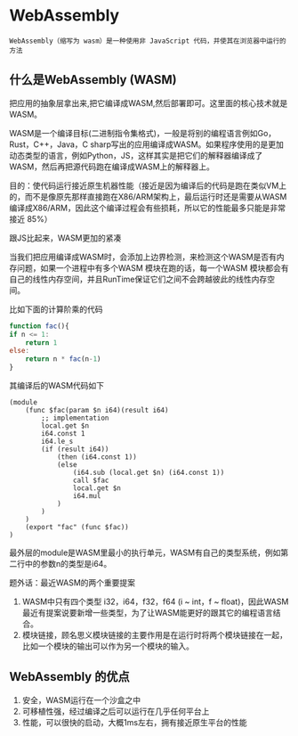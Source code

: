 # WebAssembly


`WebAssembly（缩写为 wasm）是一种使用非 JavaScript 代码，并使其在浏览器中运行的方法`


## 什么是WebAssembly (WASM)



把应用的抽象层拿出来,把它编译成WASM,然后部署即可。这里面的核心技术就是WASM。

WASM是一个编译目标(二进制指令集格式)，一般是将别的编程语言例如Go，Rust，C++，Java，C sharp写出的应用编译成WASM。如果程序使用的是更加动态类型的语言，例如Python，JS，这样其实是把它们的解释器编译成了WASM，然后再把源代码跑在编译成WASM上的解释器上。



目的：使代码运行接近原生机器性能（接近是因为编译后的代码是跑在类似VM上的，而不是像原先那样直接跑在X86/ARM架构上，最后运行时还是需要从WASM编译成X86/ARM，因此这个编译过程会有些损耗，所以它的性能最多只能是非常接近  85%）

跟JS比起来，WASM更加的紧凑

当我们把应用编译成WASM时，会添加上边界检测，来检测这个WASM是否有内存问题，如果一个进程中有多个WASM 模块在跑的话，每一个WASM 模块都会有自己的线性内存空间，并且RunTime保证它们之间不会跨越彼此的线性内存空间。



比如下面的计算阶乘的代码

```js
function fac(){
if n <= 1:
	return 1
else:
	return n * fac(n-1)
}
```

其编译后的WASM代码如下

```web-idl
(module
	(func $fac(param $n i64)(result i64)
		;; implementation
		local.get $n
		i64.const 1
		i64.le_s
		(if (result i64))
			(then (i64.const 1))
			(else 
				(i64.sub (local.get $n) (i64.const 1))
				call $fac
				local.get $n
				i64.mul
			)
		)
	)
	(export "fac" (func $fac))
)
```

最外层的module是WASM里最小的执行单元，WASM有自己的类型系统，例如第二行中的参数n的类型是i64。



题外话：最近WASM的两个重要提案

1. WASM中只有四个类型 i32，i64，f32，f64  (i ~ int，f ~ float)，因此WASM最近有提案说要新增一些类型，为了让WASM能更好的跟其它的编程语言结合。
2. 模块链接，顾名思义模块链接的主要作用是在运行时将两个模块链接在一起，比如一个模块的输出可以作为另一个模块的输入。



## WebAssembly 的优点

1. 安全，WASM运行在一个沙盒之中
2. 可移植性强，经过编译之后可以运行在几乎任何平台上
3. 性能，可以很快的启动，大概1ms左右，拥有接近原生平台的性能



